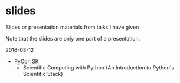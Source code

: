 # slides
Slides or presentation materials from talks I have given

Note that the slides are only one part of a presentation.

2016-03-12
  - [PyCon SK](https://pycon.sk/en/index.html)
    - Scientific Computing with Python (An Introduction to Python's 
  Scientific Stack)
